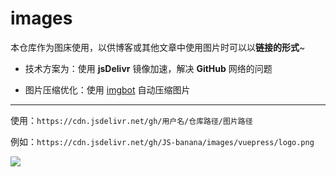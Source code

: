 # images

本仓库作为图床使用，以供博客或其他文章中使用图片时可以以**链接的形式**~

- 技术方案为：使用 **jsDelivr** 镜像加速，解决 **GitHub** 网络的问题

- 图片压缩优化：使用 [imgbot](https://imgbot.net/) 自动压缩图片

----

使用：`https://cdn.jsdelivr.net/gh/用户名/仓库路径/图片路径`

例如：`https://cdn.jsdelivr.net/gh/JS-banana/images/vuepress/logo.png`

<img src="https://cdn.jsdelivr.net/gh/JS-banana/images/vuepress/logo.png">